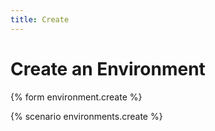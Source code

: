 ```yaml
---
title: Create
---
```


# Create an Environment

{% form environment.create %}

{% scenario environments.create %}
